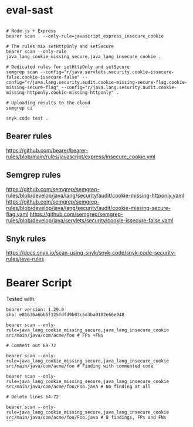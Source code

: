 # eval-sast

```

# Node.js + Express
bearer scan . --only-rule=javascript_express_insecure_cookie

# The rules mix setHttpOnly and setSecure
bearer scan --only-rule java_lang_cookie_missing_secure,java_lang_insecure_cookie .

# Dedicated rules for setHttpOnly and setSecure
semgrep scan --config="r/java.servlets.security.cookie-issecure-false.cookie-issecure-false" --config="r/java.lang.security.audit.cookie-missing-secure-flag.cookie-missing-secure-flag" --config="r/java.lang.security.audit.cookie-missing-httponly.cookie-missing-httponly" .

# Uploading results to the cloud
semgrep ci

snyk code test .
```

## Bearer rules
https://github.com/bearer/bearer-rules/blob/main/rules/javascript/express/insecure_cookie.yml

## Semgrep rules
https://github.com/semgrep/semgrep-rules/blob/develop/java/lang/security/audit/cookie-missing-httponly.yaml
https://github.com/semgrep/semgrep-rules/blob/develop/java/lang/security/audit/cookie-missing-secure-flag.yaml
https://github.com/semgrep/semgrep-rules/blob/develop/java/servlets/security/cookie-issecure-false.yaml

## Snyk rules

https://docs.snyk.io/scan-using-snyk/snyk-code/snyk-code-security-rules/java-rules

# Bearer Script

Tested with:
```
bearer version: 1.29.0
sha: e81636a6bb5f125fdfd9b03c5d3ba0102e66e048
```

``````
bearer scan --only-rule=java_lang_cookie_missing_secure,java_lang_insecure_cookie src/main/java/com/acme/foo # FPs +FNs

# Comment out 69-72

bearer scan --only-rule=java_lang_cookie_missing_secure,java_lang_insecure_cookie src/main/java/com/acme/foo # Finding with commented code

bearer scan --only-rule=java_lang_cookie_missing_secure,java_lang_insecure_cookie src/main/java/com/acme/foo/Foo.java # No finding at all

# Delete lines 64-72

bearer scan --only-rule=java_lang_cookie_missing_secure,java_lang_insecure_cookie src/main/java/com/acme/foo/Foo.java # 8 findings, FPs and FNs
```
